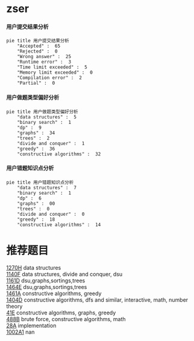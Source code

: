 # zser

<!-- tabs:start -->



#### **用户提交结果分析**

```mermaid
pie title 用户提交结果分析
    "Accepted" :  65
    "Rejected" :  0
    "Wrong answer" :  25
    "Runtime error" :  3
    "Time limit exceeded" :  5
    "Memory limit exceeded" :  0
    "Compilation error" :  2
    "Partial" :  0
```

#### **用户做题类型偏好分析**

```mermaid
pie title 用户做题类型偏好分析
    "data structures" :  5
    "binary search" :  1
    "dp" :  9
    "graphs" :  34
    "trees" :  2
    "divide and conquer" :  1
    "greedy" :  36
    "constructive algorithms" :  32
```
#### **用户错题知识点分析**

```mermaid
pie title 用户错题知识点分析
    "data structures" :  7
    "binary search" :  1
    "dp" :  6
    "graphs" :  00
    "trees" :  0
    "divide and conquer" :  0
    "greedy" :  18
    "constructive algorithms" :  14
```



<!-- tabs:end -->
# 推荐题目
[1270H](https://codeforces.com/contest/1270/problem/H)		data structures		  
[1140F](https://codeforces.com/contest/1140/problem/F)		data structures,
                        divide and conquer,
                        dsu		  
[1161D](https://codeforces.com/contest/1161/problem/D)		dsu,graphs,sortings,trees		  
[1464E](https://codeforces.com/contest/1464/problem/E)		dsu,graphs,sortings,trees		  
[1461A](https://codeforces.com/contest/1461/problem/A)		constructive algorithms,
                        greedy		  
[1404D](https://codeforces.com/contest/1404/problem/D)		constructive algorithms,
                        dfs and similar,
                        interactive,
                        math,
                        number theory		  
[41E](https://codeforces.com/contest/41/problem/E)		constructive algorithms,
                        graphs,
                        greedy		  
[488B](https://codeforces.com/contest/488/problem/B)		brute force,
                        constructive algorithms,
                        math		  
[28A](https://codeforces.com/contest/28/problem/A)		implementation		  
[1002A1](https://codeforces.com/contest/1002A/problem/1)		nan		  
